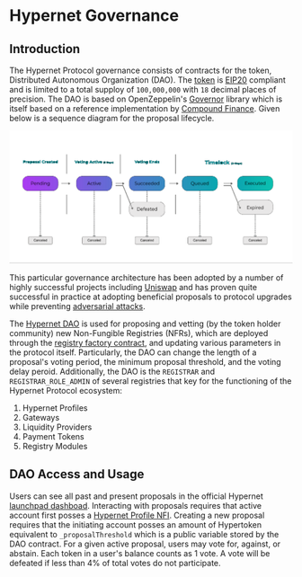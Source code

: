 # Hypernet Governance

## Introduction

The Hypernet Protocol governance consists of contracts for the  token, Distributed Autonomous Organization (DAO). 
The [token](/packages/contracts/contracts/governance/Hypertoken.sol) is [EIP20](https://eips.ethereum.org/EIPS/eip-20) compliant and 
is limited to a total supploy of `100,000,000` with `18` decimal places of precision. The DAO is based on OpenZeppelin's 
[Governor](https://docs.openzeppelin.com/contracts/4.x/governance) library which is itself based on a reference implementation by 
[Compound Finance](https://compound.finance/docs/governance). Given below is a sequence diagram for the proposal lifecycle. 

![alt text](/documentation/images/Governance-sequence-diagram.png)

This particular governance architecture has been adopted by a number of highly successful projects including
[Uniswap](https://docs.uniswap.org/protocol/V2/concepts/governance/governance-reference) and has proven quite
successful in practice at adopting beneficial proposals to protocol upgrades while preventing
[adversarial attacks](https://docs.uniswap.org/protocol/V2/concepts/governance/adversarial-circumstances).

The [Hypernet DAO](/packages/contracts/contracts/governance/HypernetGovernor.sol) is used for proposing and vetting 
(by the token holder community) new Non-Fungible Registries (NFRs), which are deployed through the 
[registry factory contract](/packages/contracts/contracts/identity/UpgradeableRegistryFactory.sol), and 
updating various parameters in the protocol itself. Particularly, the DAO can change the length of a proposal's voting 
period, the minimum proposal threshold, and the voting delay peroid. Additionally, the DAO is the `REGISTRAR` and `REGISTRAR_ROLE_ADMIN`
of several registries that key for the functioning of the Hypernet Protocol ecosystem: 

1. Hypernet Profiles
2. Gateways
3. Liquidity Providers
4. Payment Tokens
5. Registry Modules

## DAO Access and Usage

Users can see all past and present proposals in the official Hypernet [launchpad dashboad](https://rinkeby.launchpad.hypernet.foundation/proposals). 
Interacting with proposals requires that active account first posses a [Hypernet Profile NFI](/packages/contracts/contracts/identity/README.md#identity#hypernet-profiles). 
Creating a new proposal requires that the initiating account posses an amount of Hypertoken equivalent to `_proposalThreshold` which is a public variable stored 
by the DAO contract. For a given active proposal, users may vote for, against, or abstain. Each token in a user's balance counts as 1 vote. A vote will be 
defeated if less than 4% of total votes do not participate. 